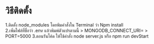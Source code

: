 # วิธีติดตั้ง

1.ติดตั้ง node_modules โดยพิมคำสั่งใน Terminal ว่า Npm install<br>
2.เพิ่มไฟล์ที่ชื่อว่า .env แล้วพิมพ์ตัวแปรตามนี้
    > MONGODB_CONNECT_URI=
    > PORT=5000
3.ตอนรันโค้ด ให้ใช้คำสั่ง node server.js หรือ npm run devStart